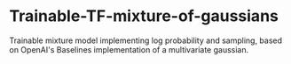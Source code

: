 # Trainable-TF-mixture-of-gaussians
Trainable mixture model implementing log probability and sampling, based on OpenAI's Baselines implementation of a multivariate gaussian.
